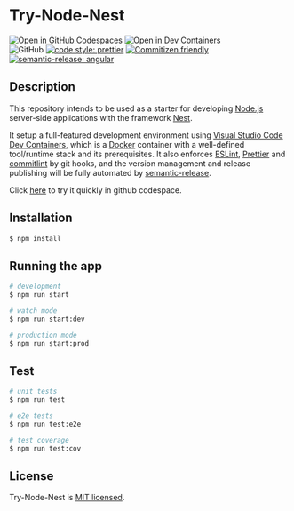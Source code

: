 # Try-Node-Nest
[![Open in GitHub Codespaces](https://github.com/codespaces/badge.svg)](https://github.com/codespaces/new?hide_repo_select=true&ref=main&repo=564068612&machine=basicLinux32gb&devcontainer_path=.devcontainer%2Fdevcontainer.json&location=WestUs2)
[![Open in Dev Containers](https://img.shields.io/static/v1?label=Dev%20Containers&message=Open&color=blue&logo=visualstudiocode)](https://vscode.dev/redirect?url=vscode://ms-vscode-remote.remote-containers/cloneInVolume?url=https://github.com/chiayungluk/test-azure)
<br/>
![GitHub](https://img.shields.io/github/license/chiayungluk/try-node)
[![code style: prettier](https://img.shields.io/badge/code_style-prettier-ff69b4.svg?style=flat)](https://github.com/prettier/prettier)
[![Commitizen friendly](https://img.shields.io/badge/commitizen-friendly-brightgreen.svg)](http://commitizen.github.io/cz-cli/)
[![semantic-release: angular](https://img.shields.io/badge/semantic--release-angular-e10079?logo=semantic-release)](https://github.com/semantic-release/semantic-release)


## Description

This repository intends to be used as a starter for developing
<a href="http://nodejs.org" target="_blank">Node.js</a> server-side applications with the framework [Nest](https://nestjs.com). 

It setup a full-featured development environment using <a href="https://code.visualstudio.com/docs/devcontainers/containers" target="_blank">Visual Studio Code Dev Containers</a>, which is a <a href="https://www.docker.com" target="_blank">Docker</a> container with a well-defined tool/runtime stack and its prerequisites. It also enforces 
<a href="https://eslint.org" target="_blank">ESLint</a>,
<a href="https://eslint.org" target="_blank">Prettier</a> and
<a href="https://commitlint.js.org/#/" target="_blank">commitlint</a> by git hooks, and the version management and release publishing will be fully automated by <a href="https://semantic-release.gitbook.io/semantic-release/" target="_blank">semantic-release</a>.

Click [here](https://github.com/codespaces/new?template_repository=chiayungluk/test-azure) to try it quickly in github codespace.

## Installation

```bash
$ npm install
```

## Running the app

```bash
# development
$ npm run start

# watch mode
$ npm run start:dev

# production mode
$ npm run start:prod
```

## Test

```bash
# unit tests
$ npm run test

# e2e tests
$ npm run test:e2e

# test coverage
$ npm run test:cov
```

## License

Try-Node-Nest is [MIT licensed](LICENSE).
